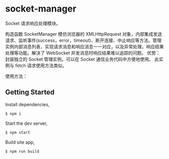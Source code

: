 # socket-manager

Socket 请求响应处理模块。

构造函数 SocketManager 模仿浏览器的 XMLHttpRequest 对象，内部集成发送请求、监听事件(success，error，timeout)、断开连接、中止响应等方法。管理实例内部消息列表，实现请求消息和响应消息一一对应，以及异常处理，响应结果处理等功能。解决了 WebSocket 并发消息时响应结果难以追踪的问题。
优势：封装独立的 Socket 管理实例。可以在 Socket 通信业务代码中方便地使用。
此实例与 fetch 请求使用方法类似。

使用方法：

## Getting Started

Install dependencies,

```bash
$ npm i
```

Start the dev server,

```bash
$ npm start
```

Build site app,

```bash
$ npm run build
```
